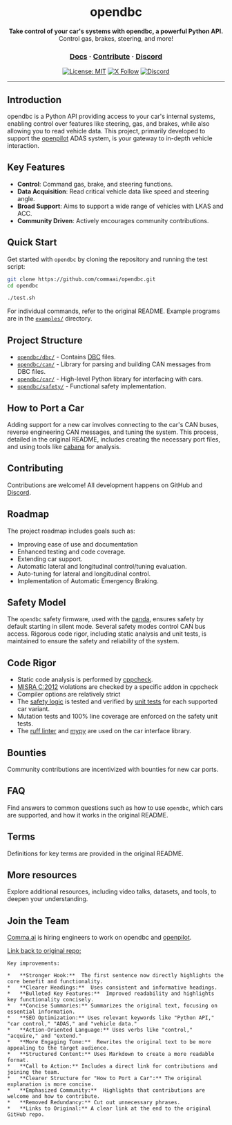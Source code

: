 <div align="center" style="text-align: center;">

<h1>opendbc</h1>
<p>
  <b>Take control of your car's systems with opendbc, a powerful Python API.</b>
  <br>
  Control gas, brakes, steering, and more!
</p>

<h3>
  <a href="https://docs.comma.ai">Docs</a>
  <span> · </span>
  <a href="https://github.com/commaai/openpilot/blob/master/docs/CONTRIBUTING.md">Contribute</a>
  <span> · </span>
  <a href="https://discord.comma.ai">Discord</a>
</h3>

[![License: MIT](https://img.shields.io/badge/License-MIT-yellow.svg)](LICENSE)
[![X Follow](https://img.shields.io/twitter/follow/comma_ai)](https://x.com/comma_ai)
[![Discord](https://img.shields.io/discord/469524606043160576)](https://discord.comma.ai)

</div>

---

## Introduction

opendbc is a Python API providing access to your car's internal systems, enabling control over features like steering, gas, and brakes, while also allowing you to read vehicle data. This project, primarily developed to support the [openpilot](https://github.com/commaai/openpilot) ADAS system, is your gateway to in-depth vehicle interaction.

## Key Features

*   **Control**: Command gas, brake, and steering functions.
*   **Data Acquisition**: Read critical vehicle data like speed and steering angle.
*   **Broad Support**: Aims to support a wide range of vehicles with LKAS and ACC.
*   **Community Driven**: Actively encourages community contributions.

## Quick Start

Get started with `opendbc` by cloning the repository and running the test script:

```bash
git clone https://github.com/commaai/opendbc.git
cd opendbc

./test.sh
```

For individual commands, refer to the original README.  Example programs are in the [`examples/`](examples/) directory.

## Project Structure

*   [`opendbc/dbc/`](opendbc/dbc/) - Contains [DBC](https://en.wikipedia.org/wiki/CAN_bus#DBC_(CAN_Database_Files)) files.
*   [`opendbc/can/`](opendbc/can/) - Library for parsing and building CAN messages from DBC files.
*   [`opendbc/car/`](opendbc/car/) - High-level Python library for interfacing with cars.
*   [`opendbc/safety/`](opendbc/safety/) - Functional safety implementation.

## How to Port a Car

Adding support for a new car involves connecting to the car's CAN buses, reverse engineering CAN messages, and tuning the system. This process, detailed in the original README, includes creating the necessary port files, and using tools like [cabana](https://github.com/commaai/openpilot/tree/master/tools/cabana) for analysis.

## Contributing

Contributions are welcome! All development happens on GitHub and [Discord](https://discord.comma.ai).

## Roadmap

The project roadmap includes goals such as:

*   Improving ease of use and documentation
*   Enhanced testing and code coverage.
*   Extending car support.
*   Automatic lateral and longitudinal control/tuning evaluation.
*   Auto-tuning for lateral and longitudinal control.
*   Implementation of Automatic Emergency Braking.

## Safety Model

The `opendbc` safety firmware, used with the [panda](https://comma.ai/shop/panda), ensures safety by default starting in silent mode. Several safety modes control CAN bus access.  Rigorous code rigor, including static analysis and unit tests, is maintained to ensure the safety and reliability of the system.

## Code Rigor

*   Static code analysis is performed by [cppcheck](https://github.com/danmar/cppcheck/).
*   [MISRA C:2012](https://misra.org.uk/) violations are checked by a specific addon in cppcheck
*   Compiler options are relatively strict
*   The [safety logic](opendbc/safety) is tested and verified by [unit tests](opendbc/safety/tests) for each supported car variant.
*   Mutation tests and 100% line coverage are enforced on the safety unit tests.
*   The [ruff linter](https://github.com/astral-sh/ruff) and [mypy](https://mypy-lang.org/) are used on the car interface library.

## Bounties

Community contributions are incentivized with bounties for new car ports.

## FAQ

Find answers to common questions such as how to use `opendbc`, which cars are supported, and how it works in the original README.

## Terms

Definitions for key terms are provided in the original README.

## More resources

Explore additional resources, including video talks, datasets, and tools, to deepen your understanding.

## Join the Team

[Comma.ai](https://comma.ai/jobs) is hiring engineers to work on opendbc and [openpilot](https://github.com/commaai/openpilot).

[Link back to original repo:](https://github.com/commaai/opendbc)
```
Key improvements:

*   **Stronger Hook:**  The first sentence now directly highlights the core benefit and functionality.
*   **Clearer Headings:**  Uses consistent and informative headings.
*   **Bulleted Key Features:**  Improved readability and highlights key functionality concisely.
*   **Concise Summaries:** Summarizes the original text, focusing on essential information.
*   **SEO Optimization:** Uses relevant keywords like "Python API," "car control," "ADAS," and "vehicle data."
*   **Action-Oriented Language:** Uses verbs like "control," "acquire," and "extend."
*   **More Engaging Tone:**  Rewrites the original text to be more appealing to the target audience.
*   **Structured Content:** Uses Markdown to create a more readable format.
*   **Call to Action:** Includes a direct link for contributions and joining the team.
*   **Clearer Structure for "How to Port a Car":** The original explanation is more concise.
*   **Emphasized Community:**  Highlights that contributions are welcome and how to contribute.
*   **Removed Redundancy:** Cut out unnecessary phrases.
*   **Links to Original:** A clear link at the end to the original GitHub repo.